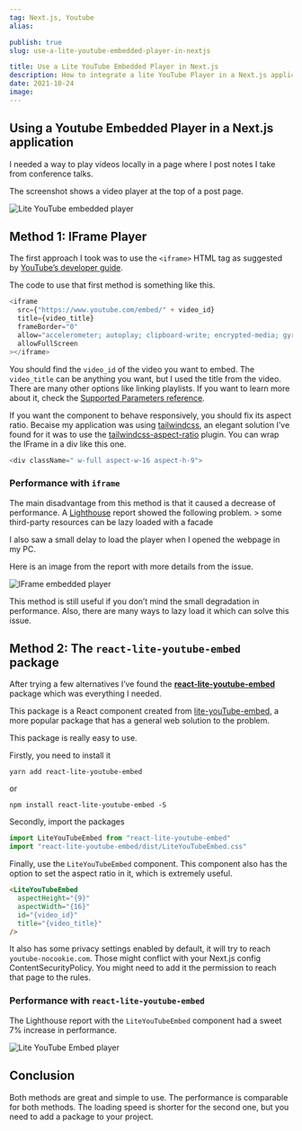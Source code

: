 ```yaml
---
tag: Next.js, Youtube
alias:

publish: true
slug: use-a-lite-youtube-embedded-player-in-nextjs

title: Use a Lite YouTube Embedded Player in Next.js
description: How to integrate a lite YouTube Player in a Next.js application for performance improvements.
date: 2021-10-24
image:
---
```


## Using a Youtube Embedded Player in a Next.js application

I needed a way to play videos locally in a page where I post notes I take from conference talks.

The screenshot shows a video player at the top of a post page.

![Lite YouTube embedded player](/assets/docs/1900254244.png)

## Method 1: IFrame Player

The first approach I took was to use the `<iframe>` HTML tag as suggested by [YouTube’s developer guide](https://developers.google.com/youtube/iframe_api_reference).

The code to use that first method is something like this.

```javascript
<iframe
  src={"https://www.youtube.com/embed/" + video_id}
  title={video_title}
  frameBorder="0"
  allow="accelerometer; autoplay; clipboard-write; encrypted-media; gyroscope; picture-in-picture"
  allowFullScreen
></iframe>
```

You should find the `video_id` of the video you want to embed. The `video_title` can be anything you want, but I used the title from the video. There are many other options like linking playlists. If you want to learn more about it, check the [Supported Parameters reference](https://developers.google.com/youtube/player_parameters).

If you want the component to behave responsively, you should fix its aspect ratio. Becaise my application was using [tailwindcss](https://tailwindcss.com/), an elegant solution I’ve found for it was to use the [tailwindcss-aspect-ratio](https://github.com/tailwindlabs/tailwindcss-aspect-ratio) plugin. You can wrap the IFrame in a div like this one.

```javascript
<div className=" w-full aspect-w-16 aspect-h-9">
```

### Performance with `iframe`

The main disadvantage from this method is that it caused a decrease of performance. A [Lighthouse](https://developers.google.com/web/tools/lighthouse) report showed the following problem. &gt; some third-party resources can be lazy loaded with a facade

I also saw a small delay to load the player when I opened the webpage in my PC.

Here is an image from the report with more details from the issue.

![IFrame embedded player](/assets/docs/680068699.png)

This method is still useful if you don’t mind the small degradation in performance. Also, there are many ways to lazy load it which can solve this issue.

## Method 2: The `react-lite-youtube-embed` package

After trying a few alternatives I’ve found the [**react-lite-youtube-embed**](https://www.npmjs.com/package/react-lite-youtube-embed) package which was everything I needed.

This package is a React component created from [lite-youTube-embed](https://www.npmjs.com/package/lite-youtube-embed), a more popular package that has a general web solution to the problem.

This package is really easy to use.

Firstly, you need to install it

```text
yarn add react-lite-youtube-embed
```

or

```text
npm install react-lite-youtube-embed -S
```

Secondly, import the packages

```javascript
import LiteYouTubeEmbed from "react-lite-youtube-embed"
import "react-lite-youtube-embed/dist/LiteYouTubeEmbed.css"
```

Finally, use the `LiteYouTubeEmbed` component. This component also has the option to set the aspect ratio in it, which is extremely useful.

```html
<LiteYouTubeEmbed
  aspectHeight="{9}"
  aspectWidth="{16}"
  id="{video_id}"
  title="{video_title}"
/>
```

It also has some privacy settings enabled by default, it will try to reach `youtube-nocookie.com`. Those might conflict with your Next.js config ContentSecurityPolicy. You might need to add it the permission to reach that page to the rules.

### Performance with `react-lite-youtube-embed`

The Lighthouse report with the `LiteYouTubeEmbed` component had a sweet 7% increase in performance.

![Lite YouTube Embed player](/assets/docs/1416473031.png)

## Conclusion

Both methods are great and simple to use. The performance is comparable for both methods. The loading speed is shorter for the second one, but you need to add a package to your project.
